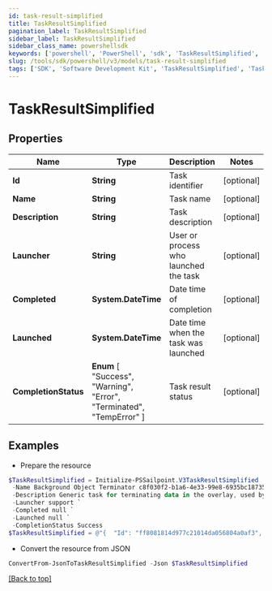 ```yaml
---
id: task-result-simplified
title: TaskResultSimplified
pagination_label: TaskResultSimplified
sidebar_label: TaskResultSimplified
sidebar_class_name: powershellsdk
keywords: ['powershell', 'PowerShell', 'sdk', 'TaskResultSimplified', 'TaskResultSimplified'] 
slug: /tools/sdk/powershell/v3/models/task-result-simplified
tags: ['SDK', 'Software Development Kit', 'TaskResultSimplified', 'TaskResultSimplified']
---
```



# TaskResultSimplified

## Properties

Name | Type | Description | Notes
------------ | ------------- | ------------- | -------------
**Id** | **String** | Task identifier | [optional] 
**Name** | **String** | Task name | [optional] 
**Description** | **String** | Task description | [optional] 
**Launcher** | **String** | User or process who launched the task | [optional] 
**Completed** | **System.DateTime** | Date time of completion | [optional] 
**Launched** | **System.DateTime** | Date time when the task was launched | [optional] 
**CompletionStatus** |  **Enum** [  "Success",    "Warning",    "Error",    "Terminated",    "TempError" ] | Task result status | [optional] 

## Examples

- Prepare the resource
```powershell
$TaskResultSimplified = Initialize-PSSailpoint.V3TaskResultSimplified  -Id ff8081814d977c21014da056804a0af3 `
 -Name Background Object Terminator c8f030f2-b1a6-4e33-99e8-6935bc18735d `
 -Description Generic task for terminating data in the overlay, used by the TerminationService. `
 -Launcher support `
 -Completed null `
 -Launched null `
 -CompletionStatus Success
$TaskResultSimplified = @"{  "Id": "ff8081814d977c21014da056804a0af3", "Name": "Background Object Terminator c8f030f2-b1a6-4e33-99e8-6935bc18735d", "Description": "Generic task for terminating data in the overlay, used by the TerminationService.", "Launcher": "support", "Completed": null, "Launched": null, "CompletionStatus": "Success" }"@
```

- Convert the resource from JSON
```powershell
ConvertFrom-JsonToTaskResultSimplified -Json $TaskResultSimplified
```


[[Back to top]](#) 


